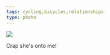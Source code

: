 ```yaml
---
tags: cycling,bicycles,relationships
type: photo
---
```

<img src="http://31.media.tumblr.com/17240429df3d4b65b30579fc87d8f681/tumblr_mw3z77h2IN1rdkc0do1_500.png" />

<p>Crap she's onto me!</p>
